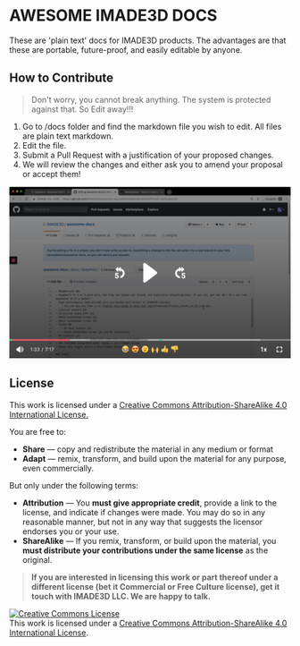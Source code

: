 # AWESOME IMADE3D DOCS

These are 'plain text' docs for IMADE3D products. The advantages are that these are portable, future-proof, and easily editable by anyone.

## How to Contribute

> Don't worry, you cannot break anything. The system is protected against that. So Edit away!!!

1. Go to /docs folder and find the markdown file you wish to edit. All files are plain text markdown.
1. Edit the file.
1. Submit a Pull Request with a justification of your proposed changes.
1. We will review the changes and either ask you to amend your proposal or accept them!

[![Watch the video](assets/loom.png)](https://www.loom.com/share/2f9e1268ad39413a99579a00eca9e0d2)

## License

This work is licensed under a [Creative Commons Attribution-ShareAlike 4.0 International License.](http://creativecommons.org/licenses/by-sa/4.0/)

You are free to:
- **Share** — copy and redistribute the material in any medium or format
- **Adapt** — remix, transform, and build upon the material
for any purpose, even commercially.

But only under the following terms:
- **Attribution** — You **must give appropriate credit**, provide a link to the license, and indicate if changes were made. You may do so in any reasonable manner, but not in any way that suggests the licensor endorses you or your use.
- **ShareAlike** — If you remix, transform, or build upon the material, you **must distribute your contributions under the same license** as the original.

> **If you are interested in licensing this work or part thereof under a different license (bet it Commercial or Free Culture license), get it touch with IMADE3D LLC. We are happy to talk.**

<a rel="license" href="http://creativecommons.org/licenses/by-sa/4.0/"><img alt="Creative Commons License" style="border-width:0" src="https://i.creativecommons.org/l/by-sa/4.0/88x31.png" /></a><br />This work is licensed under a <a rel="license" href="http://creativecommons.org/licenses/by-sa/4.0/">Creative Commons Attribution-ShareAlike 4.0 International License</a>.